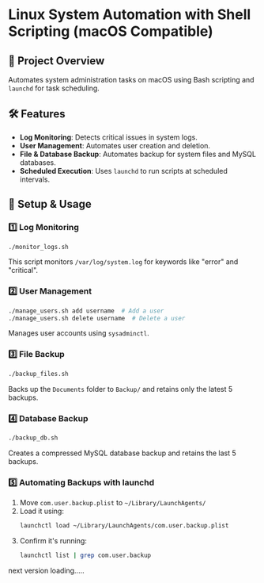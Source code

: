 # Linux System Automation with Shell Scripting (macOS Compatible)

## 📌 Project Overview
Automates system administration tasks on macOS using Bash scripting and `launchd` for task scheduling.

## 🛠 Features
- **Log Monitoring**: Detects critical issues in system logs.
- **User Management**: Automates user creation and deletion.
- **File & Database Backup**: Automates backup for system files and MySQL databases.
- **Scheduled Execution**: Uses `launchd` to run scripts at scheduled intervals.

## 🚀 Setup & Usage

### 1️⃣ **Log Monitoring**
```bash
./monitor_logs.sh
```
This script monitors `/var/log/system.log` for keywords like "error" and "critical".

### 2️⃣ **User Management**
```bash
./manage_users.sh add username  # Add a user
./manage_users.sh delete username  # Delete a user
```
Manages user accounts using `sysadminctl`.

### 3️⃣ **File Backup**
```bash
./backup_files.sh
```
Backs up the `Documents` folder to `Backup/` and retains only the latest 5 backups.

### 4️⃣ **Database Backup**
```bash
./backup_db.sh
```
Creates a compressed MySQL database backup and retains the last 5 backups.

### 5️⃣ **Automating Backups with launchd**
1. Move `com.user.backup.plist` to `~/Library/LaunchAgents/`
2. Load it using:
   ```bash
   launchctl load ~/Library/LaunchAgents/com.user.backup.plist
   ```
3. Confirm it's running:
   ```bash
   launchctl list | grep com.user.backup
   ```
next version loading.....

